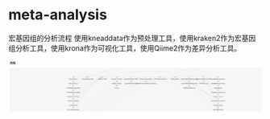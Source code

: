 # meta-analysis

宏基因组的分析流程
使用kneaddata作为预处理工具，使用kraken2作为宏基因组分析工具，使用krona作为可视化工具，使用Qiime2作为差异分析工具。

![img.png](img.png)
